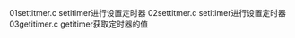 01settitmer.c      setitimer进行设置定时器
02settitmer.c      setitimer进行设置定时器
03getitimer.c      getitimer获取定时器的值